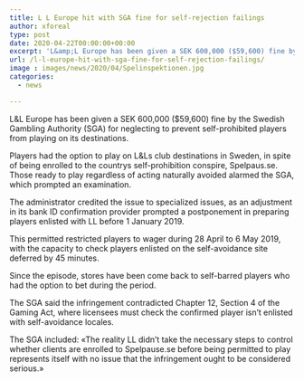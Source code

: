 ```yaml
---
title: L L Europe hit with SGA fine for self-rejection failings
author: xforeal 
type: post
date: 2020-04-22T00:00:00+00:00
excerpt: 'L&amp;L Europe has been given a SEK 600,000 ($59,600) fine by the Swedish Gambling Authority (SGA) for neglecting to prevent self-prohibited players from playing on its sites '
url: /l-l-europe-hit-with-sga-fine-for-self-rejection-failings/
image : images/news/2020/04/Spelinspektionen.jpg
categories:
  - news

---
```

L&L Europe has been given a SEK 600,000 ($59,600) fine by the Swedish Gambling Authority (SGA) for neglecting to prevent self-prohibited players from playing on its destinations. 

Players had the option to play on L&Ls club destinations in Sweden, in spite of being enrolled to the countrys self-prohibition conspire, Spelpaus.se. Those ready to play regardless of acting naturally avoided alarmed the SGA, which prompted an examination. 

The administrator credited the issue to specialized issues, as an adjustment in its bank ID confirmation provider prompted a postponement in preparing players enlisted with LL before 1 January 2019. 

This permitted restricted players to wager during 28 April to 6 May 2019, with the capacity to check players enlisted on the self-avoidance site deferred by 45 minutes. 

Since the episode, stores have been come back to self-barred players who had the option to bet during the period. 

The SGA said the infringement contradicted Chapter 12, Section 4 of the Gaming Act, where licensees must check the confirmed player isn&#8217;t enlisted with self-avoidance locales. 

The SGA included: &#171;The reality LL didn&#8217;t take the necessary steps to control whether clients are enrolled to Spelpause.se before being permitted to play represents itself with no issue that the infringement ought to be considered serious.&#187;